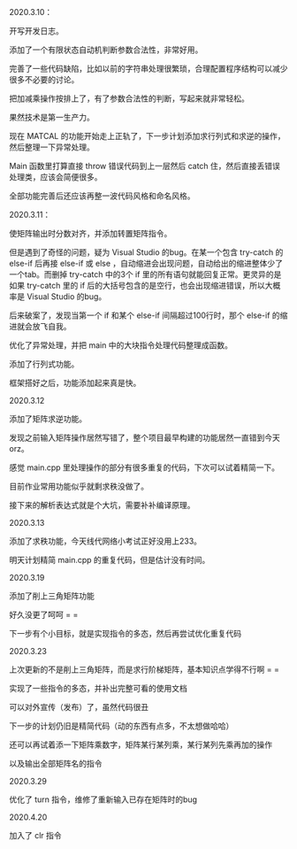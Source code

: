 2020.3.10：

开写开发日志。

添加了一个有限状态自动机判断参数合法性，非常好用。

完善了一些代码缺陷，比如以前的字符串处理很繁琐，合理配置程序结构可以减少很多不必要的讨论。

把加减乘操作按排上了，有了参数合法性的判断，写起来就非常轻松。

果然技术是第一生产力。

现在 MATCAL 的功能开始走上正轨了，下一步计划添加求行列式和求逆的操作，然后整理一下异常处理。

Main 函数里打算直接 throw 错误代码到上一层然后 catch 住，然后直接丢错误处理类，应该会简便很多。

全部功能完善后还应该再整一波代码风格和命名风格。

2020.3.11：

使矩阵输出时分数对齐，并添加转置矩阵指令。

但是遇到了奇怪的问题，疑为 Visual Studio 的bug。在某一个包含 try-catch 的 else-if 后再接 else-if 或 else ，自动缩进会出现问题，自动给出的缩进整体少了一个tab。而删掉 try-catch 中的3个 if 里的所有语句就能回复正常。更灵异的是如果 try-catch 里的 if 后的大括号包含的是空行，也会出现缩进错误，所以大概率是 Visual Studio 的bug。

后来破案了，发现当第一个 if 和某个 else-if 间隔超过100行时，那个 else-if 的缩进就会放飞自我。

优化了异常处理，并把 main 中的大块指令处理代码整理成函数。

添加了行列式功能。

框架搭好之后，功能添加起来真是快。

2020.3.12

添加了矩阵求逆功能。

发现之前输入矩阵操作居然写错了，整个项目最早构建的功能居然一直错到今天orz。

感觉 main.cpp 里处理操作的部分有很多重复的代码，下次可以试着精简一下。

目前作业常用功能似乎就剩求秩没做了。

接下来的解析表达式就是个大坑，需要补补编译原理。

2020.3.13

添加了求秩功能，今天线代网络小考试正好没用上233。

明天计划精简 main.cpp 的重复代码，但是估计没有时间。

2020.3.19

添加了削上三角矩阵功能

好久没更了呵呵 = =

下一步有个小目标，就是实现指令的多态，然后再尝试优化重复代码

2020.3.23

上次更新的不是削上三角矩阵，而是求行阶梯矩阵，基本知识点学得不行啊 = =

实现了一些指令的多态，并补出完整可看的使用文档

可以对外宣传（发布）了，虽然代码很丑

下一步的计划仍旧是精简代码（动的东西有点多，不太想做哈哈）

还可以再试着添一下矩阵乘数字，矩阵某行某列乘，某行某列先乘再加的操作

以及输出全部矩阵名的指令

2020.3.29

优化了 turn 指令，维修了重新输入已存在矩阵时的bug

2020.4.20

加入了 clr 指令